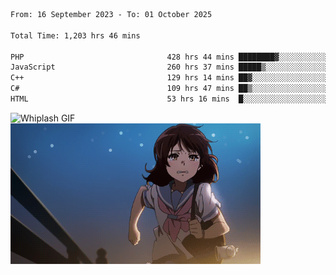 


  
 
 <!--START_SECTION:waka-->

```txt
From: 16 September 2023 - To: 01 October 2025

Total Time: 1,203 hrs 46 mins

PHP                                428 hrs 44 mins ████████▓░░░░░░░░░░░░░░░░   35.26 %
JavaScript                         260 hrs 37 mins █████▒░░░░░░░░░░░░░░░░░░░   21.43 %
C++                                129 hrs 14 mins ██▓░░░░░░░░░░░░░░░░░░░░░░   10.63 %
C#                                 109 hrs 47 mins ██▒░░░░░░░░░░░░░░░░░░░░░░   09.03 %
HTML                               53 hrs 16 mins  █░░░░░░░░░░░░░░░░░░░░░░░░   04.38 %
```

<!--END_SECTION:waka-->

<p>
  <img src="whiplash.gif" alt="Whiplash GIF" width="420" height="500"/>
  <img src="kumiko_run.gif" alt="Kumiko Run GIF" width="400"/>
</p>

